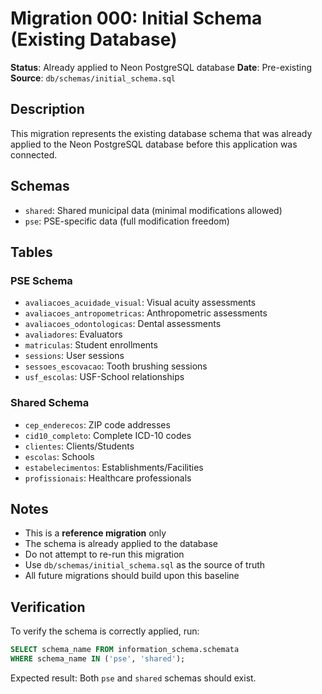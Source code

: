 # Migration 000: Initial Schema (Existing Database)

**Status**: Already applied to Neon PostgreSQL database
**Date**: Pre-existing
**Source**: `db/schemas/initial_schema.sql`

## Description

This migration represents the existing database schema that was already applied to the Neon PostgreSQL database before this application was connected.

## Schemas

- `shared`: Shared municipal data (minimal modifications allowed)
- `pse`: PSE-specific data (full modification freedom)

## Tables

### PSE Schema
- `avaliacoes_acuidade_visual`: Visual acuity assessments
- `avaliacoes_antropometricas`: Anthropometric assessments
- `avaliacoes_odontologicas`: Dental assessments
- `avaliadores`: Evaluators
- `matriculas`: Student enrollments
- `sessions`: User sessions
- `sessoes_escovacao`: Tooth brushing sessions
- `usf_escolas`: USF-School relationships

### Shared Schema
- `cep_enderecos`: ZIP code addresses
- `cid10_completo`: Complete ICD-10 codes
- `clientes`: Clients/Students
- `escolas`: Schools
- `estabelecimentos`: Establishments/Facilities
- `profissionais`: Healthcare professionals

## Notes

- This is a **reference migration** only
- The schema is already applied to the database
- Do not attempt to re-run this migration
- Use `db/schemas/initial_schema.sql` as the source of truth
- All future migrations should build upon this baseline

## Verification

To verify the schema is correctly applied, run:

```sql
SELECT schema_name FROM information_schema.schemata
WHERE schema_name IN ('pse', 'shared');
```

Expected result: Both `pse` and `shared` schemas should exist.
